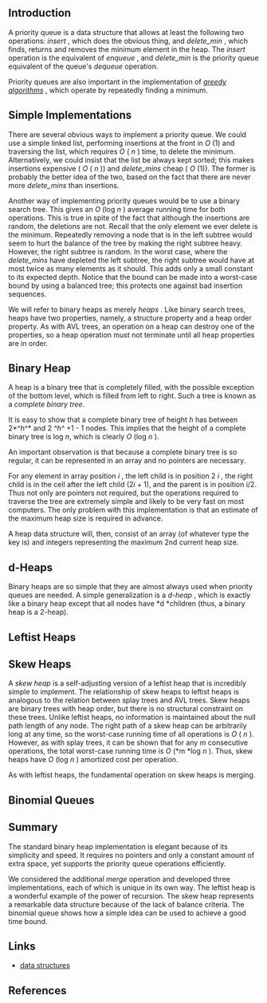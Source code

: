 ## Introduction

A priority queue is a data structure that allows at least the following two operations:  *insert* , which does the obvious thing, and  *delete_min* , which finds, returns and removes the minimum element in the heap. The *insert* operation is the equivalent of  *enqueue* , and *delete_min* is the priority queue equivalent of the queue's *dequeue* operation.

Priority queues are also important in the implementation of  [*greedy algorithms*](/docs/CS/Algorithms/Greedy.md) , which operate by repeatedly finding a minimum.


## Simple Implementations

There are several obvious ways to implement a priority queue. We could use a simple linked list, performing insertions at the front in  *O* (1) and traversing the list, which requires  *O* ( *n* ) time, to delete the minimum. Alternatively, we could insist that the list be always kept sorted; this makes insertions expensive ( *O* ( *n* )) and *delete_mins* cheap ( *O* (1)). The former is probably the better idea of the two, based on the fact that there are never more *delete_mins* than insertions.

Another way of implementing priority queues would be to use a binary search tree. This gives an  *O* (log  *n* ) average running time for both operations. This is true in spite of the fact that although the insertions are random, the deletions are not. Recall that the only element we ever delete is the minimum. Repeatedly removing a node that is in the left subtree would seem to hurt the balance of the tree by making the right subtree heavy. However, the right subtree is random. In the worst case, where the *delete_mins* have depleted the left subtree, the right subtree would have at most twice as many elements as it should. This adds only a small constant to its expected depth. Notice that the bound can be made into a worst-case bound by using a balanced tree; this protects one against bad insertion sequences.

We will refer to binary heaps as merely  *heaps* . Like binary search trees, heaps have two properties, namely, a structure property and a heap order property. As with AVL trees, an operation on a heap can destroy one of the properties, so a heap operation must not terminate until all heap properties are in order.


## Binary Heap

A heap is a binary tree that is completely filled, with the possible exception of the bottom level, which is filled from left to right. Such a tree is known as a  *complete binary tree*.

It is easy to show that a complete binary tree of height *h* has between 2*^h^* and 2 *^h^* +1 - 1 nodes. This implies that the height of a complete binary tree is log *n*, which is clearly  *O* (log  *n* ).

An important observation is that because a complete binary tree is so regular, it can be represented in an array and no pointers are necessary.

For any element in array position  *i* , the left child is in position 2 *i* , the right child is in the cell after the left child (2*i* + 1), and the parent is in position i/2. Thus not only are pointers not required, but the operations required to traverse the tree are extremely simple and likely to be very fast on most computers. The only problem with this implementation is that an estimate of the maximum heap size is required in advance.

A heap data structure will, then, consist of an array (of whatever type the key is) and integers representing the maximum 2nd current heap size.


## d-Heaps


Binary heaps are so simple that they are almost always used when priority queues are needed. A simple generalization is a  *d-heap* , which is exactly like a binary heap except that all nodes have *d *children (thus, a binary heap is a 2-heap).



## Leftist Heaps



## Skew Heaps

A *skew heap* is a self-adjusting version of a leftist heap that is incredibly simple to implement. The relationship of skew heaps to leftist heaps is analogous to the relation between splay trees and AVL trees. Skew heaps are binary trees with heap order, but there is no structural constraint on these trees. Unlike leftist heaps, no information is maintained about the null path length of any node. The right path of a skew heap can be arbitrarily long at any time, so the worst-case running time of all operations is  *O* ( *n* ). However, as with splay trees, it can be shown that for any *m* consecutive operations, the total worst-case running time is  *O* (*m *log  *n* ). Thus, skew heaps have  *O* (log  *n* ) amortized cost per operation.

As with leftist heaps, the fundamental operation on skew heaps is merging.


## Binomial Queues


## Summary

The standard binary heap implementation is elegant because of its simplicity and speed. It requires no pointers and only a constant amount of extra space, yet supports the priority queue operations efficiently.

We considered the additional *merge* operation and developed three implementations, each of which is unique in its own way. The leftist heap is a wonderful example of the power of recursion. The skew heap represents a remarkable data structure because of the lack of balance criteria. The binomial queue shows how a simple idea can be used to achieve a good time bound.


## Links

- [data structures](/docs/CS/Algorithms/Algorithms.md?id=data-structures)

## References
